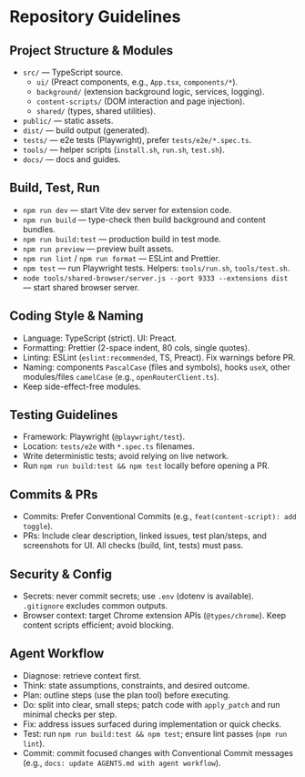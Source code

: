 # Repository Guidelines

## Project Structure & Modules
- `src/` — TypeScript source.
  - `ui/` (Preact components, e.g., `App.tsx`, `components/*`).
  - `background/` (extension background logic, services, logging).
  - `content-scripts/` (DOM interaction and page injection).
  - `shared/` (types, shared utilities).
- `public/` — static assets.
- `dist/` — build output (generated).
- `tests/` — e2e tests (Playwright), prefer `tests/e2e/*.spec.ts`.
- `tools/` — helper scripts (`install.sh`, `run.sh`, `test.sh`).
- `docs/` — docs and guides.

## Build, Test, Run
- `npm run dev` — start Vite dev server for extension code.
- `npm run build` — type-check then build background and content bundles.
- `npm run build:test` — production build in test mode.
- `npm run preview` — preview built assets.
- `npm run lint` / `npm run format` — ESLint and Prettier.
- `npm test` — run Playwright tests. Helpers: `tools/run.sh`, `tools/test.sh`.
- `node tools/shared-browser/server.js --port 9333 --extensions dist` — start shared browser server.

## Coding Style & Naming
- Language: TypeScript (strict). UI: Preact.
- Formatting: Prettier (2-space indent, 80 cols, single quotes).
- Linting: ESLint (`eslint:recommended`, TS, Preact). Fix warnings before PR.
- Naming: components `PascalCase` (files and symbols), hooks `useX`, other modules/files `camelCase` (e.g., `openRouterClient.ts`).
- Keep side-effect-free modules.

## Testing Guidelines
- Framework: Playwright (`@playwright/test`).
- Location: `tests/e2e` with `*.spec.ts` filenames.
- Write deterministic tests; avoid relying on live network.
- Run `npm run build:test && npm test` locally before opening a PR.

## Commits & PRs
- Commits: Prefer Conventional Commits (e.g., `feat(content-script): add toggle`).
- PRs: Include clear description, linked issues, test plan/steps, and screenshots for UI. All checks (build, lint, tests) must pass.

## Security & Config
- Secrets: never commit secrets; use `.env` (dotenv is available). `.gitignore` excludes common outputs.
- Browser context: target Chrome extension APIs (`@types/chrome`). Keep content scripts efficient; avoid blocking.



## Agent Workflow
- Diagnose: retrieve context first. 
- Think: state assumptions, constraints, and desired outcome.
- Plan: outline steps (use the plan tool) before executing.
- Do: split into clear, small steps; patch code with `apply_patch` and run minimal checks per step.
- Fix: address issues surfaced during implementation or quick checks.
- Test: run `npm run build:test && npm test`; ensure lint passes (`npm run lint`).
- Commit: commit focused changes with Conventional Commit messages (e.g., `docs: update AGENTS.md with agent workflow`).
